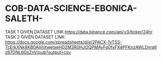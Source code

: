 # COB-DATA-SCIENCE-EBONICA-SALETH-
TASK 1 GIVEN DATASET LINK:https://data.binance.com/api/v3/ticker/24hr
TASK 2 GIVEN DATASET LINK: https://docs.google.com/spreadsheets/d/e/2PACX-1vTSS-TcErkXNk8KB0AlijhitwetxeHD2M3R0HJl2QPMAyFq0fxFX4PFKnzAWLDnratIz67DNL6GsZnV/pub?output=csv
